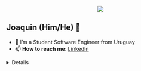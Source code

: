 
<p align="center"><img src="https://i.imgur.com/A6bWGFl.gif"/></p>

## Joaquin (Him/He) 🌻
- 🔭 I’m a Student Software Engineer from Uruguay
- 📫 **How to reach me**: [LinkedIn](https://www.linkedin.com/in/joaquin-morales-4baa401a3)


<details>
  

### Programming Languages :scroll:
  
<img height="32" width="32" src="https://cdn.thekrishna.in/img/icon/python.svg" />&nbsp; 
<img height="32" width="32" src="https://cdn.thekrishna.in/img/icon/django.svg" />&nbsp;
  
<img height="18" width="18" src="https://cdn.thekrishna.in/img/icon/javascript.svg" />&nbsp;

### Database Systems :bar_chart:

<img height="32" width="32" src="https://cdn.thekrishna.in/img/icon/mysql.svg" />&nbsp; 
<img height="32" width="32" src="https://cdn.jsdelivr.net/npm/simple-icons@3.0.1/icons/sqlite.svg" />&nbsp; 
<img height="32" width="32" src="https://cdn.jsdelivr.net/npm/simple-icons@3.0.1/icons/postgresql.svg" />&nbsp;&nbsp;


</details>
